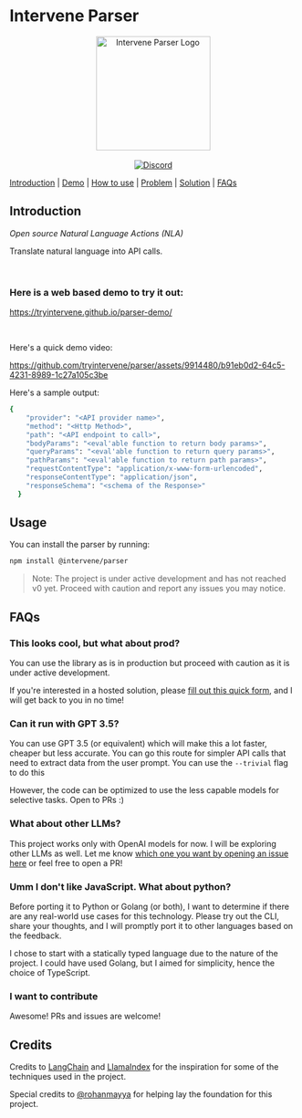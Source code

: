 # Intervene Parser

<p align="center">
  <img src="https://raw.githubusercontent.com/tryintervene/parser/main/public/images/logo.jpg" alt="Intervene Parser Logo" width="200" height="200">
  <br />
  <br />
  <a href="https://discord.gg/tsgtfUEvWk">
   <img src="https://dcbadge.vercel.app/api/server/tsgtfUEvWk?compact=true&style=flat" alt="Discord"/>
  </a>

[Introduction](#introduction) |
[Demo](#demo) |
[How to use](#try-it) |
[Problem](#problem) |
[Solution](#solution) | 
[FAQs](#faqs)

</p>

## Introduction

_Open source Natural Language Actions (NLA)_

Translate natural language into API calls.

<br/>

### Here is a web based demo to try it out:
https://tryintervene.github.io/parser-demo/

<br />

Here's a quick demo video:

https://github.com/tryintervene/parser/assets/9914480/b91eb0d2-64c5-4231-8989-1c27a105c3be

Here's a sample output:

```bash
{
    "provider": "<API provider name>",
    "method": "<Http Method>",
    "path": "<API endpoint to call>",
    "bodyParams": "<eval'able function to return body params>",
    "queryParams": "<eval'able function to return query params>",
    "pathParams": "<eval'able function to return path params>",
    "requestContentType": "application/x-www-form-urlencoded",
    "responseContentType": "application/json",
    "responseSchema": "<schema of the Response>"
  }
```

## Usage

You can install the parser by running:

```bash
npm install @intervene/parser
```

> Note: The project is under active development and has not reached v0 yet. Proceed with caution and report any issues you may notice.

## FAQs

### This looks cool, but what about prod?

You can use the library as is in production but proceed with caution as it is under active development.

If you're interested in a hosted solution, please [fill out this quick form](https://tally.so/r/wzMJ8a), and I will get back to you in no time!

### Can it run with GPT 3.5?

You can use GPT 3.5 (or equivalent) which will make this a lot faster, cheaper but less accurate. You can go this route for simpler API calls that need to extract data from the user prompt. You can use the `--trivial` flag to do this

However, the code can be optimized to use the less capable models for selective tasks. Open to PRs :)

### What about other LLMs?

This project works only with OpenAI models for now. I will be exploring other LLMs as well. Let me know [which one you want by opening an issue here](https://github.com/tryintervene/parser/issues/new?title=Request%20to%20integrate%20LLM:%20[LLM]&body=Hi,%20can%20you%20please%20add%20the%20following%20LLM%20to%20the%20parser:%20) or feel free to open a PR!

### Umm I don't like JavaScript. What about python?

Before porting it to Python or Golang (or both), I want to determine if there are any real-world use cases for this technology. Please try out the CLI, share your thoughts, and I will promptly port it to other languages based on the feedback.

I chose to start with a statically typed language due to the nature of the project. I could have used Golang, but I aimed for simplicity, hence the choice of TypeScript.

### I want to contribute

Awesome! PRs and issues are welcome!

## Credits

Credits to [LangChain](https://github.com/langchain-ai/langchain) and [LlamaIndex](https://github.com/run-llama/llama_index) for the inspiration for some of the techniques used in the project.

Special credits to [@rohanmayya](https://github.com/rohanmayya) for helping lay the foundation for this project.
